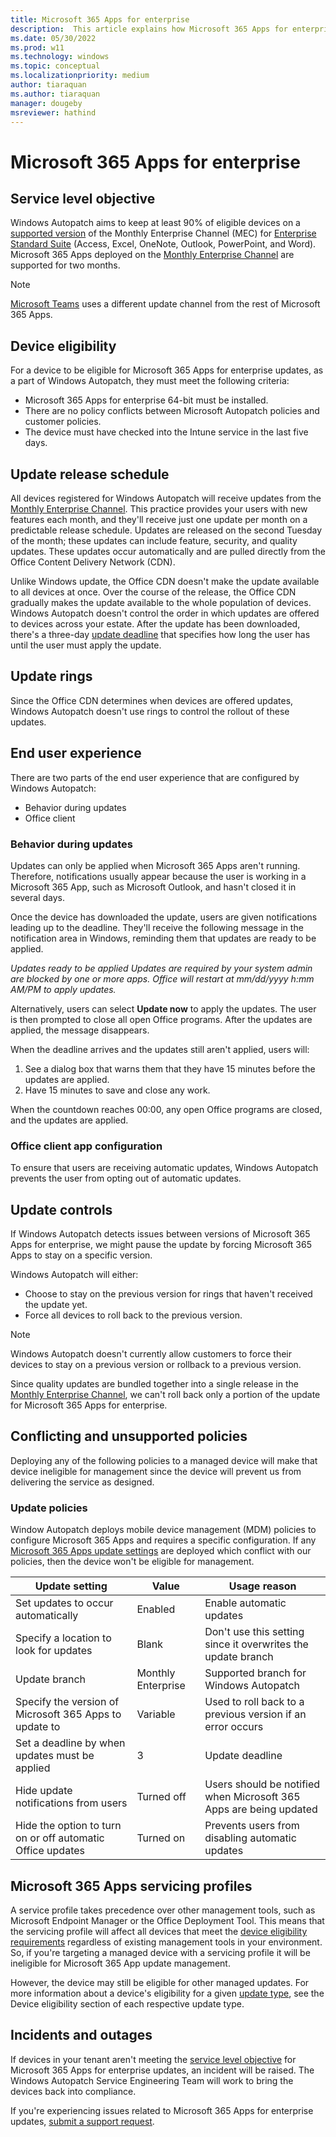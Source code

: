 ```yaml
---
title: Microsoft 365 Apps for enterprise
description:  This article explains how Microsoft 365 Apps for enterprise updates are managed in Windows Autopatch
ms.date: 05/30/2022
ms.prod: w11
ms.technology: windows
ms.topic: conceptual
ms.localizationpriority: medium
author: tiaraquan
ms.author: tiaraquan
manager: dougeby
msreviewer: hathind
---
```


# Microsoft 365 Apps for enterprise

## Service level objective

Windows Autopatch aims to keep at least 90% of eligible devices on a [supported version](/deployoffice/overview-update-channels#support-duration-for-monthly-enterprise-channel) of the Monthly Enterprise Channel (MEC) for [Enterprise Standard Suite](/deployoffice/about-microsoft-365-apps) (Access, Excel, OneNote, Outlook, PowerPoint, and Word). Microsoft 365 Apps deployed on the [Monthly Enterprise Channel](/deployoffice/overview-update-channels#monthly-enterprise-channel-overview) are supported for two months.

> [!NOTE]
> [Microsoft Teams](../operate/windows-autopatch-teams.md) uses a different update channel from the rest of Microsoft 365 Apps.

## Device eligibility

For a device to be eligible for Microsoft 365 Apps for enterprise updates, as a part of Windows Autopatch, they must meet the following criteria:  

- Microsoft 365 Apps for enterprise 64-bit must be installed.
- There are no policy conflicts between Microsoft Autopatch policies and customer policies.
- The device must have checked into the Intune service in the last five days.

## Update release schedule

All devices registered for Windows Autopatch will receive updates from the [Monthly Enterprise Channel](/deployoffice/overview-update-channels#monthly-enterprise-channel-overview). This practice provides your users with new features each month, and they'll receive just one update per month on a predictable release schedule. Updates are released on the second Tuesday of the month; these updates can include feature, security, and quality updates. These updates occur automatically and are pulled directly from the Office Content Delivery Network (CDN).

Unlike Windows update, the Office CDN doesn't make the update available to all devices at once. Over the course of the release, the Office CDN gradually makes the update available to the whole population of devices. Windows Autopatch doesn't control the order in which updates are offered to devices across your estate. After the update has been downloaded, there's a three-day [update deadline](/deployoffice/configure-update-settings-microsoft-365-apps) that specifies how long the user has until the user must apply the update.  

## Update rings

Since the Office CDN determines when devices are offered updates, Windows Autopatch doesn't use rings to control the rollout of these updates.

## End user experience

There are two parts of the end user experience that are configured by Windows Autopatch:

- Behavior during updates
- Office client

### Behavior during updates

Updates can only be applied when Microsoft 365 Apps aren't running. Therefore, notifications usually appear because the user is working in a Microsoft 365 App, such as Microsoft Outlook, and hasn't closed it in several days.

Once the device has downloaded the update, users are given notifications leading up to the deadline. They'll receive the following message in the notification area in Windows, reminding them that updates are ready to be applied.

*Updates ready to be applied
Updates are required by your system admin are blocked by one or more apps. Office will restart at mm/dd/yyyy h:mm AM/PM to apply updates.*

Alternatively, users can select **Update now** to apply the updates. The user is then prompted to close all open Office programs. After the updates are applied, the message disappears.

When the deadline arrives and the updates still aren't applied, users will:

1. See a dialog box that warns them that they have 15 minutes before the updates are applied.
1. Have 15 minutes to save and close any work.

When the countdown reaches 00∶00, any open Office programs are closed, and the updates are applied.

### Office client app configuration

To ensure that users are receiving automatic updates, Windows Autopatch prevents the user from opting out of automatic updates.  

## Update controls

If Windows Autopatch detects issues between versions of Microsoft 365 Apps for enterprise, we might pause the update by forcing Microsoft 365 Apps to stay on a specific version.  

Windows Autopatch will either:

- Choose to stay on the previous version for rings that haven't received the update yet.
- Force all devices to roll back to the previous version.

> [!NOTE]
> Windows Autopatch doesn't currently allow customers to force their devices to stay on a previous version or rollback to a previous version.

Since quality updates are bundled together into a single release in the [Monthly Enterprise Channel](/deployoffice/overview-update-channels#monthly-enterprise-channel-overview), we can't roll back only a portion of the update for Microsoft 365 Apps for enterprise.  

## Conflicting and unsupported policies

Deploying any of the following policies to a managed device will make that device ineligible for management since the device will prevent us from delivering the service as designed.

### Update policies

Window Autopatch deploys mobile device management (MDM) policies to configure Microsoft 365 Apps and requires a specific configuration. If any [Microsoft 365 Apps update settings](/deployoffice/configure-update-settings-microsoft-365-apps) are deployed which conflict with our policies, then the device won't be eligible for management.

| Update setting | Value | Usage reason |
| ----- | ----- | ----- |
| Set updates to occur automatically | Enabled | Enable automatic updates |
| Specify a location to look for updates | Blank | Don't use this setting since it overwrites the update branch |
| Update branch | Monthly Enterprise | Supported branch for Windows Autopatch |
| Specify the version of Microsoft 365 Apps to update to | Variable | Used to roll back to a previous version if an error occurs |
| Set a deadline by when updates must be applied | 3 | Update deadline |
| Hide update notifications from users | Turned off | Users should be notified when Microsoft 365 Apps are being updated |
| Hide the option to turn on or off automatic Office updates | Turned on | Prevents users from disabling automatic updates |

## Microsoft 365 Apps servicing profiles

A service profile takes precedence over other management tools, such as Microsoft Endpoint Manager or the Office Deployment Tool. This means that the servicing profile will affect all devices that meet the [device eligibility requirements](#device-eligibility) regardless of existing management tools in your environment. So, if you're targeting a managed device with a servicing profile it will be ineligible for Microsoft 365 App update management.

However, the device may still be eligible for other managed updates. For more information about a device's eligibility for a given [update type](windows-autopatch-update-management.md#update-types), see the Device eligibility section of each respective update type.

## Incidents and outages

If devices in your tenant aren't meeting the [service level objective](#service-level-objective) for Microsoft 365 Apps for enterprise updates, an incident will be raised. The Windows Autopatch Service Engineering Team will work to bring the devices back into compliance.

If you're experiencing issues related to Microsoft 365 Apps for enterprise updates, [submit a support request](../operate/windows-autopatch-support-request.md).
